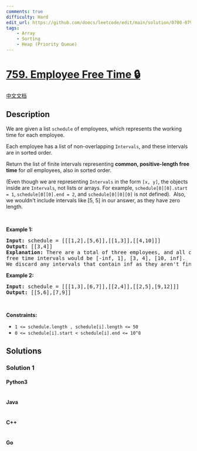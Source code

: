 ```yaml
---
comments: true
difficulty: Hard
edit_url: https://github.com/doocs/leetcode/edit/main/solution/0700-0799/0759.Employee%20Free%20Time/README_EN.md
tags:
    - Array
    - Sorting
    - Heap (Priority Queue)
---
```


<!-- problem:start -->

# [759. Employee Free Time 🔒](https://leetcode.com/problems/employee-free-time)

[中文文档](/solution/0700-0799/0759.Employee%20Free%20Time/README.md)

## Description

<!-- description:start -->

<p>We are given a list <code>schedule</code> of employees, which represents the working time for each employee.</p>

<p>Each employee has a list of non-overlapping <code>Intervals</code>, and these intervals are in sorted order.</p>

<p>Return the list of finite intervals representing <b>common, positive-length free time</b> for <i>all</i> employees, also in sorted order.</p>

<p>(Even though we are representing <code>Intervals</code> in the form <code>[x, y]</code>, the objects inside are <code>Intervals</code>, not lists or arrays. For example, <code>schedule[0][0].start = 1</code>, <code>schedule[0][0].end = 2</code>, and <code>schedule[0][0][0]</code> is not defined).&nbsp; Also, we wouldn&#39;t include intervals like [5, 5] in our answer, as they have zero length.</p>

<p>&nbsp;</p>
<p><strong class="example">Example 1:</strong></p>

<pre>
<strong>Input:</strong> schedule = [[[1,2],[5,6]],[[1,3]],[[4,10]]]
<strong>Output:</strong> [[3,4]]
<strong>Explanation:</strong> There are a total of three employees, and all common
free time intervals would be [-inf, 1], [3, 4], [10, inf].
We discard any intervals that contain inf as they aren&#39;t finite.
</pre>

<p><strong class="example">Example 2:</strong></p>

<pre>
<strong>Input:</strong> schedule = [[[1,3],[6,7]],[[2,4]],[[2,5],[9,12]]]
<strong>Output:</strong> [[5,6],[7,9]]
</pre>

<p>&nbsp;</p>
<p><strong>Constraints:</strong></p>

<ul>
	<li><code>1 &lt;= schedule.length , schedule[i].length &lt;= 50</code></li>
	<li><code>0 &lt;= schedule[i].start &lt; schedule[i].end &lt;= 10^8</code></li>
</ul>

<!-- description:end -->

## Solutions

<!-- solution:start -->

### Solution 1

<!-- tabs:start -->

#### Python3

```python

```

#### Java

```java

```

#### C++

```cpp

```

#### Go

```go

```

<!-- tabs:end -->

<!-- solution:end -->

<!-- problem:end -->
